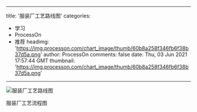 
---
title: '服装厂工艺路线图'
categories: 
 - 学习
 - ProcessOn
 - 推荐
headimg: 'https://img.processon.com/chart_image/thumb/60b8a258f346fb6f38b37d5a.png'
author: ProcessOn
comments: false
date: Thu, 03 Jun 2021 17:57:44 GMT
thumbnail: 'https://img.processon.com/chart_image/thumb/60b8a258f346fb6f38b37d5a.png'
---

<div>   
<img class="thumb" alt="服装厂工艺路线图" src="https://img.processon.com/chart_image/thumb/60b8a258f346fb6f38b37d5a.png" referrerpolicy="no-referrer">
<p>服装厂工艺流程图</p>  
</div>
            